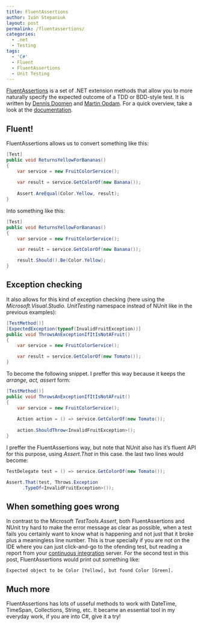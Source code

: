 ```yaml
---
title: FluentAssertions
author: Iván Stepaniuk
layout: post
permalink: /fluentassertions/
categories:
  - .net
  - Testing
tags:
  - 'C#'
  - Fluent
  - FluentAssertions
  - Unit Testing
---
```

<a href="http://fluentassertions.codeplex.com/" target="_blank">FluentAssertions</a> is a set of .NET extension methods that allow you to more naturally specify the expected outcome of a TDD or BDD-style test. It is written by <a href="http://www.dennisdoomen.net/" target="_blank">Dennis Doomen</a> and <a href="https://twitter.com/mpopdam" target="_blank">Martin Opdam</a>. For a quick overview, take a look at the <a href="http://fluentassertions.codeplex.com/documentation" target="_blank">documentation</a>.

## Fluent!

FluentAssertions allows us to convert something like this:

```csharp
[Test]
public void ReturnsYellowForBananas()
{
    var service = new FruitColorService();
    
    var result = service.GetColorOf(new Banana());
    
    Assert.AreEqual(Color.Yellow, result);
}
```

Into something like this:

```csharp
[Test]
public void ReturnsYellowForBananas()
{
    var service = new FruitColorService();

    var result = service.GetColorOf(new Banana());

    result.Should().Be(Color.Yellow);
}
```

## Exception checking

It also allows for this kind of exception checking (here using the *Microsoft.Visual.Studio. UnitTesting* namespace instead of NUnit like in the previous examples):

```csharp
[TestMethod()]
[ExpectedException(typeof(InvalidFruitException))]
public void ThrowsAnExceptionIfItIsNotAFruit()
{
    var service = new FruitColorService();

    var result = service.GetColorOf(new Tomato());
}
```

To become the following snippet. I preffer this way because it keeps the *arrange, act, assert* form:

```csharp
[TestMethod()]
public void ThrowsAnExceptionIfItIsNotAFruit()
{
    var service = new FruitColorService();
    
    Action action = () => service.GetColorOf(new Tomato());
    
    action.ShouldThrow<InvalidFruitException>();
}
```

I preffer the FluentAssertions way, but note that NUnit also has it&#8217;s fluent API for this purpose, using *Assert.That* in this case. the last two lines would become:

```csharp
TestDelegate test = () => service.GetColorOf(new Tomato());

Assert.That(test, Throws.Exception
      .TypeOf<InvalidFruitException>());

```

## When something goes wrong

In contrast to the Microsoft *TestTools.Assert*, both FluentAssertions and NUnit try hard to make the error message as clear as possible, when a test fails you certainly want to know what is happening and not just that it broke plus a meaningless line number. This is true specially if you are not on the IDE where you can just click-and-go to the ofending test, but reading a report from your <a target="_blank" href="http://en.wikipedia.org/wiki/Continuous_integration">continuous integration</a> server. For the second test in this post, FluentAssertions would print out something like: 

```
Expected object to be Color [Yellow], but found Color [Green].
```

## Much more

FluentAssertions has lots of usseful methods to work with DateTime, TimeSpan, Collections, String, etc. It became an essential tool in my everyday work, if you are into C#, give it a try!
